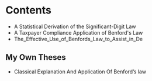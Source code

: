 # Contents
* A Statistical Derivation of the Significant-Digit Law
* A Taxpayer Compliance Application of Benford's Law
* The_Effective_Use_of_Benfords_Law_to_Assist_in_De

My Own Theses
---------
* Classical Explanation And Application Of Benford’s law
